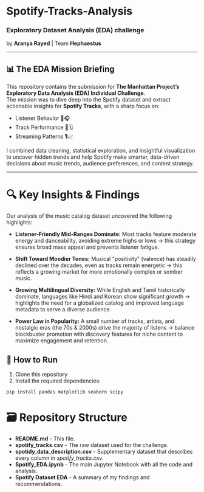 # Spotify-Tracks-Analysis

### Exploratory Dataset Analysis (EDA) challenge

by **Aranya Rayed** | Team **Hephaestus**

---
## 📊 The EDA Mission Briefing  

This repository contains the submission for **The Manhattan Project’s Exploratory Data Analysis (EDA) Individual Challenge**.  
The mission was to dive deep into the Spotify dataset and extract actionable insights for **Spotify Tracks**, with a sharp focus on:  

- Listener Behavior 👥🎧
- Track Performance 🎵🗓️
- Streaming Patterns 🎙️📈

I combined data cleaning, statistical exploration, and insightful visualization to uncover hidden trends and help Spotify make smarter, data-driven decisions about music trends, audience preferences, and content strategy.

---
# 🔍 Key Insights & Findings

Our analysis of the music catalog dataset uncovered the following highlights:

- **Listener-Friendly Mid-Ranges Dominate:** Most tracks feature moderate energy and danceability, avoiding extreme highs or lows → this strategy ensures broad mass appeal and prevents listener fatigue.

- **Shift Toward Moodier Tones:** Musical "positivity" (valence) has steadily declined over the decades, even as tracks remain energetic → this reflects a growing market for more emotionally complex or somber music.

- **Growing Multilingual Diversity:** While English and Tamil historically dominate, languages like Hindi and Korean show significant growth → highlights the need for a globalized catalog and improved language metadata to serve a diverse audience.

- **Power Law in Popularity:** A small number of tracks, artists, and nostalgic eras (the 70s & 2000s) drive the majority of listens → balance blockbuster promotion with discovery features for niche content to maximize engagement and retention.

## 🚀 How to Run  

1. Clone this repository  
2. Install the required dependencies:  

```bash
pip install pandas matplotlib seaborn scipy
```

# 🗃️ Repository Structure

- **README.md** - This file.
- **spotify_tracks.csv** - The raw dataset used for the challenge.
- **spotidy_data_description.csv** - Supplementary dataset that describes every column in *spotify_tracks.csv*.
- **Spotify_EDA.ipynb** - The main Jupyter Notebook with all the code and analysis.
- **Spotify Dataset EDA** - A summary of my findings and recommendations.
